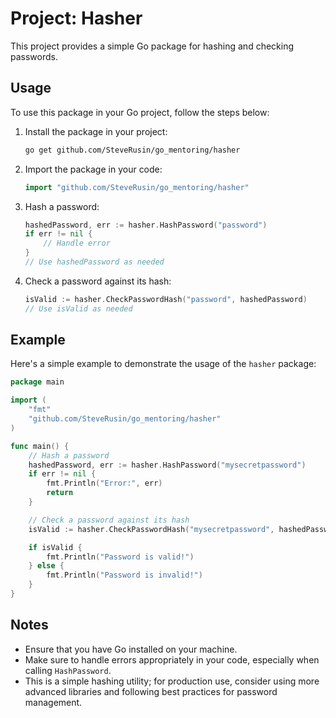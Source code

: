  # Project: Hasher

This project provides a simple Go package for hashing and checking passwords.

## Usage

To use this package in your Go project, follow the steps below:

1. Install the package in your project:

   ```bash
   go get github.com/SteveRusin/go_mentoring/hasher
   ```

2. Import the package in your code:

   ```go
   import "github.com/SteveRusin/go_mentoring/hasher"
   ```

3. Hash a password:

   ```go
   hashedPassword, err := hasher.HashPassword("password")
   if err != nil {
       // Handle error
   }
   // Use hashedPassword as needed
   ```

4. Check a password against its hash:

   ```go
   isValid := hasher.CheckPasswordHash("password", hashedPassword)
   // Use isValid as needed
   ```

## Example

Here's a simple example to demonstrate the usage of the `hasher` package:

```go
package main

import (
	"fmt"
	"github.com/SteveRusin/go_mentoring/hasher"
)

func main() {
	// Hash a password
	hashedPassword, err := hasher.HashPassword("mysecretpassword")
	if err != nil {
		fmt.Println("Error:", err)
		return
	}

	// Check a password against its hash
	isValid := hasher.CheckPasswordHash("mysecretpassword", hashedPassword)

	if isValid {
		fmt.Println("Password is valid!")
	} else {
		fmt.Println("Password is invalid!")
	}
}
```

## Notes

- Ensure that you have Go installed on your machine.
- Make sure to handle errors appropriately in your code, especially when calling `HashPassword`.
- This is a simple hashing utility; for production use, consider using more advanced libraries and following best practices for password management.
